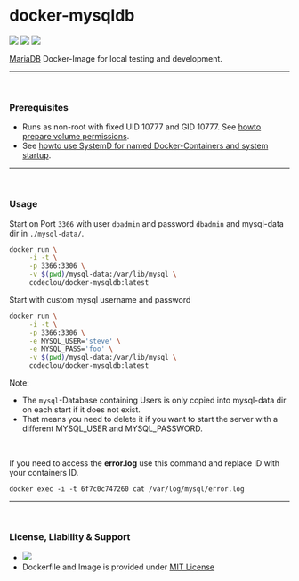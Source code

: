 # docker-mysqldb

[![](https://codeclou.github.io/doc/badges/generated/docker-image-size-52.svg)](https://hub.docker.com/r/codeclou/docker-mysqldb/tags/) [![](https://codeclou.github.io/doc/badges/generated/docker-from-alpine-3.5.svg)](https://alpinelinux.org/) [![](https://codeclou.github.io/doc/badges/generated/docker-run-as-non-root.svg)](https://docs.docker.com/engine/reference/builder/#/user)

[MariaDB](https://mariadb.org/) Docker-Image for local testing and development.


-----

&nbsp;

### Prerequisites

 * Runs as non-root with fixed UID 10777 and GID 10777. See [howto prepare volume permissions](https://github.com/codeclou/doc/blob/master/docker/README.md).
 * See [howto use SystemD for named Docker-Containers and system startup](https://github.com/codeclou/doc/blob/master/docker/README.md).

-----

&nbsp;


### Usage

Start on Port `3366` with user `dbadmin` and password `dbadmin` and mysql-data dir in `./mysql-data/`.


```bash
docker run \
     -i -t \
     -p 3366:3306 \
     -v $(pwd)/mysql-data:/var/lib/mysql \
     codeclou/docker-mysqldb:latest
```

Start with custom mysql username and password 

```bash
docker run \
     -i -t \
     -p 3366:3306 \
     -e MYSQL_USER='steve' \
     -e MYSQL_PASS='foo' \
     -v $(pwd)/mysql-data:/var/lib/mysql \
     codeclou/docker-mysqldb:latest
```

Note:

 * The `mysql`-Database containing Users is only copied into mysql-data dir on each start if it does not exist.
 * That means you need to delete it if you want to start the server with a different MYSQL_USER and MYSQL_PASSWORD.

&nbsp;

If you need to access the **error.log** use this command and replace ID with your containers ID.

```
docker exec -i -t 6f7c0c747260 cat /var/log/mysql/error.log
```

-----
&nbsp;

### License, Liability & Support

 * [![](https://codeclou.github.io/doc/docker-warranty-notice.svg?v1)](https://github.com/codeclou/docker-mysqldb/blob/master/LICENSE.md)
 * Dockerfile and Image is provided under [MIT License](https://github.com/codeclou/docker-mysqldb/blob/master/LICENSE.md)
